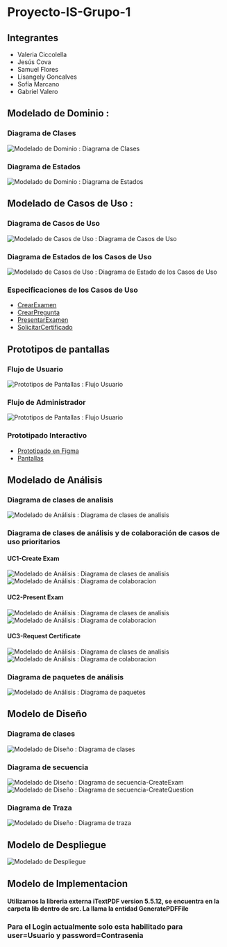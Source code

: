 # Proyecto-IS-Grupo-1
## Integrantes
* Valeria Ciccolella
* Jesús Cova
* Samuel Flores
* Lisangely Goncalves
* Sofía Marcano
* Gabriel Valero
## Modelado de Dominio : 
### Diagrama de Clases
![Modelado de Dominio : Diagrama de Clases](out/docs/scenariosView/DomainClassDiagram/Project-ClassDiagram.png)
### Diagrama de Estados
![Modelado de Dominio : Diagrama de Estados](out/docs/scenariosView/StateDiagram/Project-StateDiagram.png)
## Modelado de Casos de Uso : 
### Diagrama de Casos de Uso
![Modelado de Casos de Uso : Diagrama de Casos de Uso](out/docs/scenariosView/UseCaseDiagram/Project-UseCaseDiagram.png)
### Diagrama de Estados de los Casos de Uso
![Modelado de Casos de Uso : Diagrama de Estado de los Casos de Uso](out/docs/scenariosView/UseCaseStateDiagram/Project-UseCaseStateDiagram.png)
### Especificaciones de los Casos de Uso
- [CrearExamen](/docs/scenariosView/useCases/CUCrearExamen.pdf)
- [CrearPregunta](/docs/scenariosView/useCases/CUCrearPregunta.pdf)
- [PresentarExamen](/docs/scenariosView/useCases/CUPresentarExamen.pdf)
- [SolicitarCertificado](/docs/scenariosView/useCases/CUSolicitarCertificado.pdf)
## Prototipos de pantallas
### Flujo de Usuario
![Prototipos de Pantallas : Flujo Usuario](out/docs/prototypeModel/FlujoUser.png)
### Flujo de Administrador
![Prototipos de Pantallas : Flujo Usuario](out/docs/prototypeModel/FlujoAdmin.png)      
### Prototipado Interactivo
- [Prototipado en Figma](https://www.figma.com/proto/t3JwDM1Ml5MX22OzwAK5At/Modelo-de-Prototipos-IS---Grupo-1?page-id=0%3A1&type=design&node-id=1-2&viewport=-156%2C482%2C0.15&t=mA4RJ4fKFYQQwOEy-1&scaling=min-zoom&starting-point-node-id=1%3A2&show-proto-sidebar=1&mode=design)
- [Pantallas](/out/docs/PROTOTYPES.md)

## Modelado de Análisis
### Diagrama de clases de analisis
![Modelado de Análisis : Diagrama de clases de analisis](out/docs/logicalView/analysisView/Analysis-ClassDiagram/Analysis-ClassDiagram.png)

### Diagrama de clases de análisis y de colaboración de casos de uso prioritarios
#### UC1-Create Exam
![Modelado de Análisis : Diagrama de clases de analisis](out/docs/logicalView/analysisView/UC-CreateExam-analysisClassDiagram/UC-CreateExam-analysisClassDiagram.png)
![Modelado de Análisis : Diagrama de colaboracion](out/docs/logicalView/analysisView/UC-CreateExam-comunicationDiagram/UC-CreateExam-comunicationDiagram.png)

#### UC2-Present Exam
![Modelado de Análisis : Diagrama de clases de analisis](out/docs/logicalView/analysisView/UC-presentExam-analysisClassDiagram/Clasesdeanalisis.png)
![Modelado de Análisis : Diagrama de colaboracion](out/docs/logicalView/analysisView/UC-presentExam-comunicationDiagram/Clasesdeanalisis.png)

#### UC3-Request Certificate
![Modelado de Análisis : Diagrama de clases de analisis](out/docs/logicalView/analysisView/UC-requestCetificate-analysisClassDiagram/UC-requestCertificate-analysisClassDiagram.png)
![Modelado de Análisis : Diagrama de colaboracion](out/docs/logicalView/analysisView/UC-requestCertificate-analysisCommunicationDiagram/UC-requestCertificate-analysisCommunicationDiagram.png)

### Diagrama de paquetes de análisis
![Modelado de Análisis : Diagrama de paquetes](out/docs/logicalView/analysisView/Analysis-PackageDiagram/Analysis-PackageDiagram.png)

## Modelo de Diseño

### Diagrama de clases
![Modelado de Diseño : Diagrama de clases](out/docs/logicalView/desingView/classDesign/Design-CreateExamClassDiagram/Design-ClassDiagram.png)

### Diagrama de secuencia
![Modelado de Diseño : Diagrama de secuencia-CreateExam](out/docs/logicalView/desingView/classDesign/UC-CreateExam-SequenceDiagram/UC-CreateExam-SequenceDiagram.png)
![Modelado de Diseño : Diagrama de secuencia-CreateQuestion](out/docs/logicalView/desingView/classDesign/UC-CreateQuestion-SequenceDiagram¡/UC-CreateQuestion-SequenceDiagram¡.png)

### Diagrama de Traza
![Modelado de Diseño : Diagrama de traza](out/docs/logicalView/desingView/packageDesign/Design-TraceDiagram/Design-Analysis-TraceDiagram.png)

## Modelo de Despliegue
![Modelado de Despliegue](out/docs/logicalView/desingView/architectureDesign/DeployDiagram/deployDiagram.png)

## Modelo de Implementacion
#### Utilizamos la libreria externa iTextPDF version 5.5.12, se encuentra en la carpeta lib dentro de src. La llama la entidad GeneratePDFFile

### Para el Login actualmente solo esta habilitado para user=Usuario y password=Contrasenia